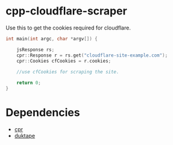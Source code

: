 # cpp-cloudflare-scraper

Use this to get the cookies required for cloudflare.

```cpp
int main(int argc, char *argv[]) {

    jsResponse rs;
    cpr::Response r = rs.get("cloudflare-site-example.com");
    cpr::Cookies cfCookies = r.cookies;
    
    //use cfCookies for scraping the site.

    return 0;
}
```

# Dependencies

* [cpr](https://github.com/whoshuu/cpr)
* [duktape](https://github.com/svaarala/duktape)
